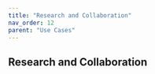```yaml
---
title: "Research and Collaboration"
nav_order: 12
parent: "Use Cases"
---
```


## Research and Collaboration

